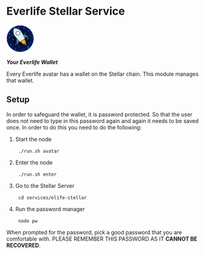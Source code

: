 # Everlife Stellar Service

![stellar](elife-stellar.png)

**_Your Everlife Wallet_**

Every Everlife avatar has a wallet on the Stellar chain. This module
manages that wallet.

## Setup
In order to safeguard the wallet, it is password protected. So that the
user does not need to type in this password again and again it needs to
be saved once. In order to do this you need to do the following:

1. Start the node

        ./run.sh avatar

2. Enter the node

        ./run.sh enter

3. Go to the Stellar Server

        cd services/elife-stellar

4. Run the password manager

        node pw


When prompted for the password, pick a good password that you are
comfortable with. PLEASE REMEMBER THIS PASSWORD AS IT **CANNOT BE
RECOVERED**.
